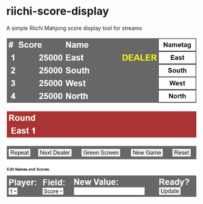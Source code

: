 # riichi-score-display
A simple Riichi Mahjong score display tool for streams


![Example](https://github.com/Go1den/riichi-score-display/blob/main/example.png)
